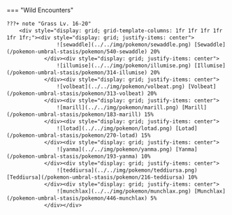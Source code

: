 

=== "Wild Encounters"


	???+ note "Grass Lv. 16-20"
		<div style="display: grid; grid-template-columns: 1fr 1fr 1fr 1fr 1fr 1fr;"><div style="display: grid; justify-items: center">
                    ![sewaddle](../../img/pokemon/sewaddle.png) [Sewaddle](/pokemon-umbral-stasis/pokemon/540-sewaddle) 20%
                </div><div style="display: grid; justify-items: center">
                    ![illumise](../../img/pokemon/illumise.png) [Illumise](/pokemon-umbral-stasis/pokemon/314-illumise) 20%
                </div><div style="display: grid; justify-items: center">
                    ![volbeat](../../img/pokemon/volbeat.png) [Volbeat](/pokemon-umbral-stasis/pokemon/313-volbeat) 20%
                </div><div style="display: grid; justify-items: center">
                    ![marill](../../img/pokemon/marill.png) [Marill](/pokemon-umbral-stasis/pokemon/183-marill) 15%
                </div><div style="display: grid; justify-items: center">
                    ![lotad](../../img/pokemon/lotad.png) [Lotad](/pokemon-umbral-stasis/pokemon/270-lotad) 15%
                </div><div style="display: grid; justify-items: center">
                    ![yanma](../../img/pokemon/yanma.png) [Yanma](/pokemon-umbral-stasis/pokemon/193-yanma) 10%
                </div><div style="display: grid; justify-items: center">
                    ![teddiursa](../../img/pokemon/teddiursa.png) [Teddiursa](/pokemon-umbral-stasis/pokemon/216-teddiursa) 10%
                </div><div style="display: grid; justify-items: center">
                    ![munchlax](../../img/pokemon/munchlax.png) [Munchlax](/pokemon-umbral-stasis/pokemon/446-munchlax) 5%
                </div></div>



